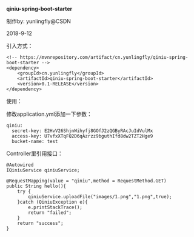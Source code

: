 **qiniu-spring-boot-starter**

制作by: yunlingfly@CSDN

2018-9-12

引入方式：

	<!-- https://mvnrepository.com/artifact/cn.yunlingfly/qiniu-spring-boot-starter -->
	<dependency>
		<groupId>cn.yunlingfly</groupId>
		<artifactId>qiniu-spring-boot-starter</artifactId>
		<version>0.1-RELEASE</version>
	</dependency>

使用：

修改application.yml添加一下参数：

    qiniu:
      secret-key: E2HvV26ShjnWihyfj8GOfJ2zQGByRAcJuIdVulMx
      access-key: U7vfxXTqFQ2D6qAzrzz9bguthIfd8dw2TZT2Hge9
      bucket-name: test

Controller里引用接口：

    @Autowired
    IQiniuService qiniuService;
    
    @RequestMapping(value = "qiniu",method = RequestMethod.GET)
    public String hello(){
        try {
            qiniuService.uploadFile("images/1.png","1.png",true);
        }catch (QiniuException e){
            e.printStackTrace();
            return "failed";
        }
        return "success";
    }